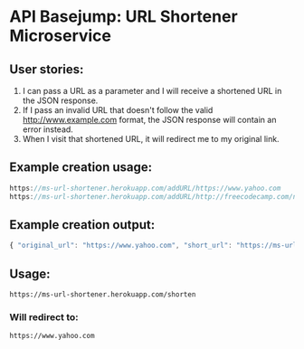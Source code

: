 # API Basejump: URL Shortener Microservice
## User stories:
1. I can pass a URL as a parameter and I will receive a shortened URL in the JSON response.
2. If I pass an invalid URL that doesn't follow the valid http://www.example.com format, the JSON response will contain an error instead.
3. When I visit that shortened URL, it will redirect me to my original link.

## Example creation usage:

```js
https://ms-url-shortener.herokuapp.com/addURL/https://www.yahoo.com 
https://ms-url-shortener.herokuapp.com/addURL/http://freecodecamp.com/news
```

## Example creation output:

```js
{ "original_url": "https://www.yahoo.com", "short_url": "https://ms-url-shotener.herokuapp.com/shorten" }
```

## Usage:

`https://ms-url-shortener.herokuapp.com/shorten`

### Will redirect to:

`https://www.yahoo.com`
